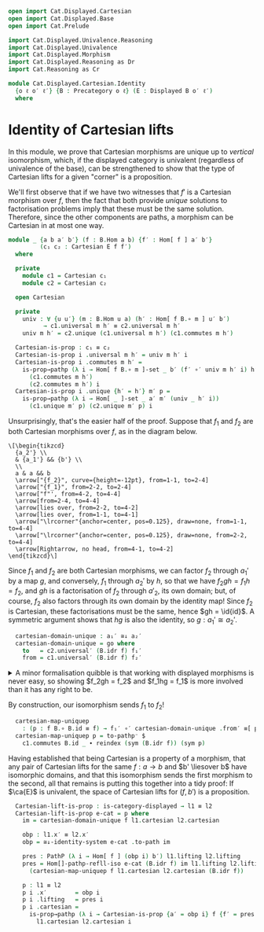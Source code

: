 ```agda
open import Cat.Displayed.Cartesian
open import Cat.Displayed.Base
open import Cat.Prelude

import Cat.Displayed.Univalence.Reasoning
import Cat.Displayed.Univalence
import Cat.Displayed.Morphism
import Cat.Displayed.Reasoning as Dr
import Cat.Reasoning as Cr

module Cat.Displayed.Cartesian.Identity
  {o ℓ o′ ℓ′} {B : Precategory o ℓ} (E : Displayed B o′ ℓ′)
  where
```

# Identity of Cartesian lifts

In this module, we prove that Cartesian morphisms are unique up to
_vertical_ isomorphism, which, if the displayed category is univalent
(regardless of univalence of the base), can be strengthened to show that
the type of Cartesian lifts for a given "corner" is a proposition.

<!--
```agda
private
  module B = Cr B

open Cat.Displayed.Univalence.Reasoning E
open Cat.Displayed.Univalence E
open Cat.Displayed.Morphism E
open Displayed E
open Dr E
open _≅[_]_
```
-->

We'll first observe that if we have two witnesses that $f'$ is a
Cartesian morphism over $f$, then the fact that both provide _unique_
solutions to factorisation problems imply that these must be the same
solution. Therefore, since the other components are paths, a morphism
can be Cartesian in at most one way.

```agda
module _ {a b a′ b′} (f : B.Hom a b) {f′ : Hom[ f ] a′ b′}
         (c₁ c₂ : Cartesian E f f′)
  where

  private
    module c1 = Cartesian c₁
    module c2 = Cartesian c₂

  open Cartesian

  private
    univ : ∀ {u u′} (m : B.Hom u a) (h′ : Hom[ f B.∘ m ] u′ b′)
          → c1.universal m h′ ≡ c2.universal m h′
    univ m h′ = c2.unique (c1.universal m h′) (c1.commutes m h′)

  Cartesian-is-prop : c₁ ≡ c₂
  Cartesian-is-prop i .universal m h′ = univ m h′ i
  Cartesian-is-prop i .commutes m h′ =
    is-prop→pathp (λ i → Hom[ f B.∘ m ]-set _ b′ (f′ ∘′ univ m h′ i) h′)
      (c1.commutes m h′)
      (c2.commutes m h′) i
  Cartesian-is-prop i .unique {h′ = h′} m′ p =
    is-prop→pathp (λ i → Hom[ _ ]-set _ a′ m′ (univ _ h′ i))
      (c1.unique m′ p) (c2.unique m′ p) i
```

Unsurprisingly, that's the easier half of the proof. Suppose that $f_1$
and $f_2$ are both Cartesian morphisms over $f$, as in the diagram
below.

~~~{.quiver .tall-2}
\[\begin{tikzcd}
  {a_2'} \\
  & {a_1'} && {b'} \\
  \\
  a & a && b
  \arrow["{f_2}", curve={height=-12pt}, from=1-1, to=2-4]
  \arrow["{f_1}", from=2-2, to=2-4]
  \arrow["f"', from=4-2, to=4-4]
  \arrow[from=2-4, to=4-4]
  \arrow[lies over, from=2-2, to=4-2]
  \arrow[lies over, from=1-1, to=4-1]
  \arrow["\lrcorner"{anchor=center, pos=0.125}, draw=none, from=1-1, to=4-4]
  \arrow["\lrcorner"{anchor=center, pos=0.125}, draw=none, from=2-2, to=4-4]
  \arrow[Rightarrow, no head, from=4-1, to=4-2]
\end{tikzcd}\]
~~~

<!--
```agda
module _ {a b a₁′ a₂′ b′} (f : B.Hom a b) {f₁′ : Hom[ f ] a₁′ b′}
         {f₂′ : Hom[ f ] a₂′ b′} (c₁ : Cartesian E f f₁′) (c₂ : Cartesian E f f₂′)
  where
  private
    module c1 = Cartesian c₁
    module c2 = Cartesian c₂
```
-->

Since $f_1$ and $f_2$ are both Cartesian morphisms, we can factor $f_2$
through $a_1'$ by a map $g$, and conversely, $f_1$ through $a_2'$ by
$h$, so that we have $f_2gh = f_1h = f_2$, and $gh$ is a factorisation
of $f_2$ through $a'_2$, its own domain; but, of course, $f_2$ also
factors through its own domain by the identity map! Since $f_2$ is
Cartesian, these factorisations must be the same, hence $gh = \id{id}$.
A symmetric argument shows that $hg$ is also the identity, so $g : a_1'
\cong a_2'$.

```agda
  cartesian-domain-unique : a₁′ ≅↓ a₂′
  cartesian-domain-unique = go where
    to   = c2.universal′ (B.idr f) f₁′
    from = c1.universal′ (B.idr f) f₂′
```

<details>
<summary>A minor formalisation quibble is that working with displayed
morphisms is never easy, so showing $f_2gh = f_2$ and $f_1hg = f_1$ is
more involved than it has any right to be.</summary>

```agda
    lemma₁ : f₁′ ∘′ from ∘′ to ≡ hom[ B.intror (B.idr B.id) ] f₁′
    lemma₁ = shiftr (ap (f B.∘_) (B.idr B.id)) (pulll′ (B.idr f) (c1.commutesp (B.idr f) f₂′))
          ·· ap hom[] (shiftr (B.idr f) (c2.commutesp (B.idr f) f₁′))
          ·· hom[]-∙ _ _ ∙ reindex _ (B.intror (B.idr B.id))

    lemma₂ : f₂′ ∘′ to ∘′ from ≡ hom[ B.intror (B.idr B.id) ] f₂′
    lemma₂ = shiftr (ap (f B.∘_) (B.idr B.id)) (pulll′ (B.idr f) (c2.commutesp (B.idr f) f₁′))
          ·· ap hom[] (shiftr (B.idr f) (c1.commutesp (B.idr f) f₂′))
          ·· hom[]-∙ _ _ ∙ reindex _ (B.intror (B.idr B.id))

    go : a₁′ ≅↓ a₂′
    go .to′ = to
    go .from′ = from
    go .inverses′ .Inverses[_].invr′ =
      c1.uniquep₂ (sym _) _ _ _ _ (to-pathp⁻ lemma₁) (idr′ f₁′)
    go .inverses′ .Inverses[_].invl′ =
      c2.uniquep₂ (sym _) _ _ _ _ (to-pathp⁻ lemma₂) (idr′ f₂′)
```
</details>

By construction, our isomorphism sends $f_1$ to $f_2$!

```agda
  cartesian-map-uniquep
    : (p : f B.∘ B.id ≡ f) → f₁′ ∘′ cartesian-domain-unique .from′ ≡[ p ] f₂′
  cartesian-map-uniquep p = to-pathp⁻ $
    c1.commutes B.id _ ∙ reindex (sym (B.idr f)) (sym p)
```

<!--
```agda
module _ {a b b′} (f : B.Hom a b) (l1 l2 : Cartesian-lift E f b′) where
  open Cartesian-lift

  private
    module l1 = Cartesian-lift l1
    module l2 = Cartesian-lift l2
```
-->

Having established that being Cartesian is a property of a morphism,
that any pair of Cartesian lifts for the same $f : a \to b$ and $b'
\liesover b$ have isomorphic domains, and that this isomorphism sends
the first morphism to the second, all that remains is putting this
together into a tidy proof: If $\ca{E}$ is univalent, the space of
Cartesian lifts for $(f, b')$ is a proposition.

```agda
  Cartesian-lift-is-prop : is-category-displayed → l1 ≡ l2
  Cartesian-lift-is-prop e-cat = p where
    im = cartesian-domain-unique f l1.cartesian l2.cartesian

    obp : l1.x′ ≡ l2.x′
    obp = ≅↓-identity-system e-cat .to-path im

    pres : PathP (λ i → Hom[ f ] (obp i) b′) l1.lifting l2.lifting
    pres = Hom[]-pathp-refll-iso e-cat (B.idr f) im l1.lifting l2.lifting
      (cartesian-map-uniquep f l1.cartesian l2.cartesian (B.idr f))

    p : l1 ≡ l2
    p i .x′        = obp i
    p i .lifting   = pres i
    p i .cartesian =
      is-prop→pathp (λ i → Cartesian-is-prop {a′ = obp i} f {f′ = pres i})
        l1.cartesian l2.cartesian i
```
